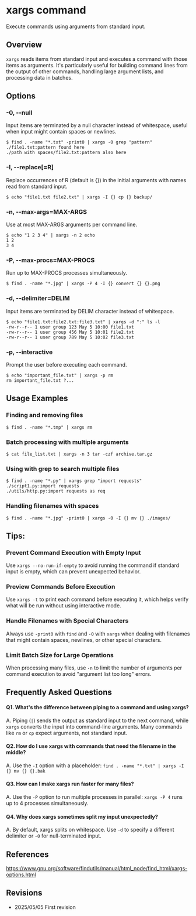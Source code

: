 # xargs command

Execute commands using arguments from standard input.

## Overview

`xargs` reads items from standard input and executes a command with those items as arguments. It's particularly useful for building command lines from the output of other commands, handling large argument lists, and processing data in batches.

## Options

### **-0, --null**

Input items are terminated by a null character instead of whitespace, useful when input might contain spaces or newlines.

```console
$ find . -name "*.txt" -print0 | xargs -0 grep "pattern"
./file1.txt:pattern found here
./path with spaces/file2.txt:pattern also here
```

### **-I, --replace[=R]**

Replace occurrences of R (default is {}) in the initial arguments with names read from standard input.

```console
$ echo "file1.txt file2.txt" | xargs -I {} cp {} backup/
```

### **-n, --max-args=MAX-ARGS**

Use at most MAX-ARGS arguments per command line.

```console
$ echo "1 2 3 4" | xargs -n 2 echo
1 2
3 4
```

### **-P, --max-procs=MAX-PROCS**

Run up to MAX-PROCS processes simultaneously.

```console
$ find . -name "*.jpg" | xargs -P 4 -I {} convert {} {}.png
```

### **-d, --delimiter=DELIM**

Input items are terminated by DELIM character instead of whitespace.

```console
$ echo "file1.txt:file2.txt:file3.txt" | xargs -d ":" ls -l
-rw-r--r-- 1 user group 123 May 5 10:00 file1.txt
-rw-r--r-- 1 user group 456 May 5 10:01 file2.txt
-rw-r--r-- 1 user group 789 May 5 10:02 file3.txt
```

### **-p, --interactive**

Prompt the user before executing each command.

```console
$ echo "important_file.txt" | xargs -p rm
rm important_file.txt ?...
```

## Usage Examples

### Finding and removing files

```console
$ find . -name "*.tmp" | xargs rm
```

### Batch processing with multiple arguments

```console
$ cat file_list.txt | xargs -n 3 tar -czf archive.tar.gz
```

### Using with grep to search multiple files

```console
$ find . -name "*.py" | xargs grep "import requests"
./script1.py:import requests
./utils/http.py:import requests as req
```

### Handling filenames with spaces

```console
$ find . -name "*.jpg" -print0 | xargs -0 -I {} mv {} ./images/
```

## Tips:

### Prevent Command Execution with Empty Input

Use `xargs --no-run-if-empty` to avoid running the command if standard input is empty, which can prevent unexpected behavior.

### Preview Commands Before Execution

Use `xargs -t` to print each command before executing it, which helps verify what will be run without using interactive mode.

### Handle Filenames with Special Characters

Always use `-print0` with `find` and `-0` with `xargs` when dealing with filenames that might contain spaces, newlines, or other special characters.

### Limit Batch Size for Large Operations

When processing many files, use `-n` to limit the number of arguments per command execution to avoid "argument list too long" errors.

## Frequently Asked Questions

#### Q1. What's the difference between piping to a command and using xargs?
A. Piping (`|`) sends the output as standard input to the next command, while `xargs` converts the input into command-line arguments. Many commands like `rm` or `cp` expect arguments, not standard input.

#### Q2. How do I use xargs with commands that need the filename in the middle?
A. Use the `-I` option with a placeholder: `find . -name "*.txt" | xargs -I {} mv {} {}.bak`

#### Q3. How can I make xargs run faster for many files?
A. Use the `-P` option to run multiple processes in parallel: `xargs -P 4` runs up to 4 processes simultaneously.

#### Q4. Why does xargs sometimes split my input unexpectedly?
A. By default, xargs splits on whitespace. Use `-d` to specify a different delimiter or `-0` for null-terminated input.

## References

https://www.gnu.org/software/findutils/manual/html_node/find_html/xargs-options.html

## Revisions

- 2025/05/05 First revision